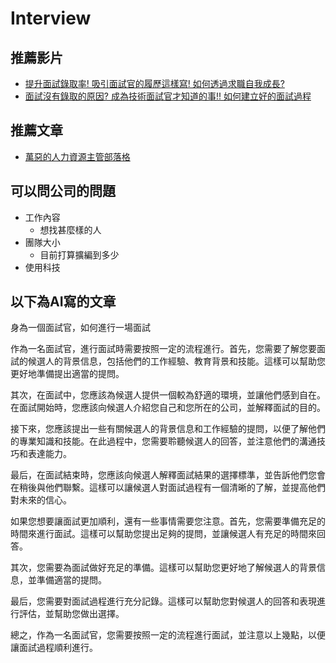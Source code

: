 # Interview

## 推薦影片
* [提升面試錄取率! 吸引面試官的履歷這樣寫! 如何透過求職自我成長?](https://youtu.be/2PioEwQU8nw)
* [面試沒有錄取的原因? 成為技術面試官才知道的事!! 如何建立好的面試過程](https://youtu.be/yFMmkoqDPlM)

## 推薦文章
* [萬惡的人力資源主管部落格](https://wjchang.pixnet.net/blog)


## 可以問公司的問題
* 工作內容
  * 想找甚麼樣的人
* 團隊大小
  * 目前打算擴編到多少
* 使用科技


## 以下為AI寫的文章
身為一個面試官，如何進行一場面試

作為一名面試官，進行面試時需要按照一定的流程進行。首先，您需要了解您要面試的候選人的背景信息，包括他們的工作經驗、教育背景和技能。這樣可以幫助您更好地準備提出適當的提問。

其次，在面試中，您應該為候選人提供一個較為舒適的環境，並讓他們感到自在。在面試開始時，您應該向候選人介紹您自己和您所在的公司，並解釋面試的目的。

接下來，您應該提出一些有關候選人的背景信息和工作經驗的提問，以便了解他們的專業知識和技能。在此過程中，您需要聆聽候選人的回答，並注意他們的溝通技巧和表達能力。

最后，在面試結束時，您應該向候選人解釋面試結果的選擇標準，並告訴他們您會在稍後與他們聯繫。這樣可以讓候選人對面試過程有一個清晰的了解，並提高他們對未來的信心。

如果您想要讓面試更加順利，還有一些事情需要您注意。首先，您需要準備充足的時間來進行面試。這樣可以幫助您提出足夠的提問，並讓候選人有充足的時間來回答。

其次，您需要為面試做好充足的準備。這樣可以幫助您更好地了解候選人的背景信息，並準備適當的提問。

最后，您需要對面試過程進行充分記錄。這樣可以幫助您對候選人的回答和表現進行評估，並幫助您做出選擇。

總之，作為一名面試官，您需要按照一定的流程進行面試，並注意以上幾點，以便讓面試過程順利進行。


